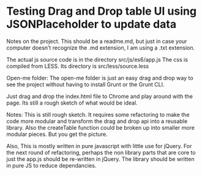 # Testing Drag and Drop table UI using JSONPlaceholder to update data

Notes on the project.
This should be a readme.md, but just in case your computer doesn’t recognize the .md extension, I am using a .txt extension.

The actual js source code is in the directory src/js/es6/app.js
The css is compiled from LESS. Its directory is src/less/source.less

Open-me folder:
The open-me folder is just an easy drag and drop way to see the project without having to install Grunt or the Grunt CLI.

Just drag and drop the index.html file to Chrome and play around with the page.
Its still a rough sketch of what would be ideal.

Notes:
This is still rough sketch. It requires some refactoring to make the code more modular and transform the drag and drop api into a reusable library. Also the createTable function could be broken up into smaller more modular pieces. But you get the picture.

Also, This is mostly written in pure javascript with little use for jQuery. For the next round of refactoring, perhaps the non library parts that are core to just the app.js should be re-written in jQuery. The library should be written in pure JS to reduce dependancies.
